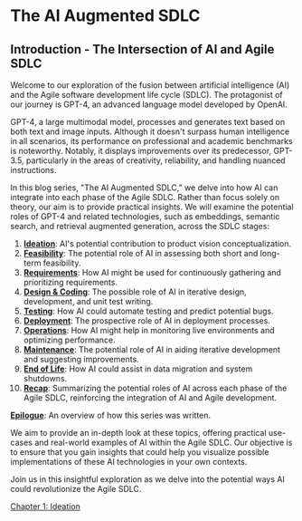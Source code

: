 # The AI Augmented SDLC
## Introduction - The Intersection of AI and Agile SDLC

Welcome to our exploration of the fusion between artificial intelligence (AI) and the Agile software development life cycle (SDLC). The protagonist of our journey is GPT-4, an advanced language model developed by OpenAI.

GPT-4, a large multimodal model, processes and generates text based on both text and image inputs. Although it doesn't surpass human intelligence in all scenarios, its performance on professional and academic benchmarks is noteworthy. Notably, it displays improvements over its predecessor, GPT-3.5, particularly in the areas of creativity, reliability, and handling nuanced instructions.

In this blog series, "The AI Augmented SDLC," we delve into how AI can integrate into each phase of the Agile SDLC. Rather than focus solely on theory, our aim is to provide practical insights. We will examine the potential roles of GPT-4 and related technologies, such as embeddings, semantic search, and retrieval augmented generation, across the SDLC stages:

1. [**Ideation**](Chapter1.md): AI's potential contribution to product vision conceptualization.
2. [**Feasibility**](Chapter2.md): The potential role of AI in assessing both short and long-term feasibility.
3. [**Requirements**](Chapter3.md): How AI might be used for continuously gathering and prioritizing requirements.
4. [**Design & Coding**](Chapter4.md): The possible role of AI in iterative design, development, and unit test writing.
5. [**Testing**](Chapter5.md): How AI could automate testing and predict potential bugs.
6. [**Deployment**](Chapter6.md): The prospective role of AI in deployment processes.
7. [**Operations**](Chapter7.md): How AI might help in monitoring live environments and optimizing performance.
8. [**Maintenance**](Chapter8.md): The potential role of AI in aiding iterative development and suggesting improvements.
9. [**End of Life**](Chapter9.md): How AI could assist in data migration and system shutdowns.
10. [**Recap**](Chapter10.md): Summarizing the potential roles of AI across each phase of the Agile SDLC, reinforcing the integration of AI and Agile development.

[**Epilogue**](Epilogue.md): An overview of how this series was written.

We aim to provide an in-depth look at these topics, offering practical use-cases and real-world examples of AI within the Agile SDLC. Our objective is to ensure that you gain insights that could help you visualize possible implementations of these AI technologies in your own contexts.

Join us in this insightful exploration as we delve into the potential ways AI could revolutionize the Agile SDLC.

[Chapter 1: Ideation](Chapter1.md)
